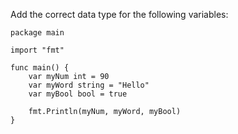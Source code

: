 Add the correct data type for the following variables:

    package main
    
    import "fmt"
    
    func main() {
        var myNum int = 90
        var myWord string = "Hello"
        var myBool bool = true
        
        fmt.Println(myNum, myWord, myBool)
    }
